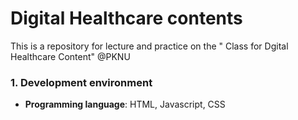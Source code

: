 # Digital Healthcare contents
This is a repository for lecture and practice on the " Class for Dgital Healthcare Content" @PKNU
### 1. Development environment
- **Programming language**: HTML, Javascript, CSS
